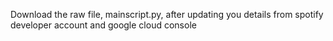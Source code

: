 Download the raw file, mainscript.py, after updating you details from spotify developer account and google cloud console
